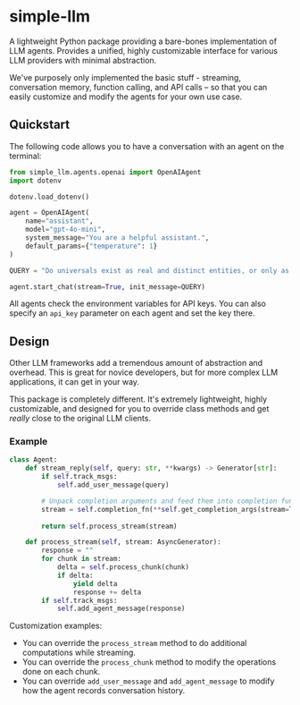 # simple-llm
A lightweight Python package providing a bare-bones implementation of LLM agents. Provides a unified, highly customizable interface for various LLM providers with minimal abstraction.

We've purposely only implemented the basic stuff - streaming, conversation memory, function calling, and API calls – so that you can easily customize and modify the agents for your own use case.

## Quickstart
The following code allows you to have a conversation with an agent on the terminal:
```python
from simple_llm.agents.openai import OpenAIAgent
import dotenv

dotenv.load_dotenv()

agent = OpenAIAgent(
    name="assistant",
    model="gpt-4o-mini",
    system_message="You are a helpful assistant.",
    default_params={"temperature": 1}
)

QUERY = "Do universals exist as real and distinct entities, or only as mental constructs?"

agent.start_chat(stream=True, init_message=QUERY)
```
All agents check the environment variables for API keys. You can also specify an `api_key` parameter on each agent and set the key there.

## Design
Other LLM frameworks add a tremendous amount of abstraction and overhead. This is great for novice developers, but for more complex LLM applications, it can get in your way.

This package is completely different. It's extremely lightweight, highly customizable, and designed for you to override class methods and get *really* close to the original LLM clients.

### Example
```python
class Agent:
    def stream_reply(self, query: str, **kwargs) -> Generator[str]:
        if self.track_msgs:
            self.add_user_message(query)

        # Unpack completion arguments and feed them into completion function
        stream = self.completion_fn(**self.get_completion_args(stream=True, messages=self._messages, query=query, **kwargs))
        
        return self.process_stream(stream)

    def process_stream(self, stream: AsyncGenerator):
        response = ""
        for chunk in stream:
            delta = self.process_chunk(chunk)
            if delta:
                yield delta
                response += delta
        if self.track_msgs:
            self.add_agent_message(response)
```
Customization examples:
- You can override the `process_stream` method to do additional computations while streaming.
- You can override the `process_chunk` method to modify the operations done on each chunk.
- You can override `add_user_message` and `add_agent_message` to modify how the agent records conversation history.